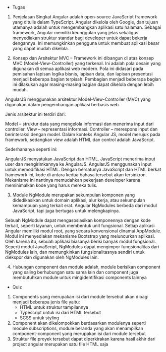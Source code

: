 - Tugas
1. Penjelasan Singkat
Angular adalah open-source JavaScript framework yang ditulis dalam TypeScript. Angular dikelola oleh Google, dan tujuan utamanya adalah untuk mengembangkan aplikasi satu halaman. Sebagai framework, Angular memiliki keunggulan yang jelas sekaligus menyediakan struktur standar bagi developer untuk dapat bekerja dengannya. Ini memungkinkan pengguna untuk membuat aplikasi besar yang dapat mudah dikelola.

2. Konsep dan Arsitektur
MVC – Framework ini dibangun di atas konsep MVC (Model-View-Controller) yang terkenal. Ini adalah pola desain yang digunakan di semua aplikasi web modern. Pola ini didasari pada pemisahan lapisan logika bisnis, lapisan data, dan lapisan presentasi menjadi beberapa bagian terpisah. Pembagian menjadi beberapa bagian ini dilakukan agar masing-masing bagian dapat dikelola dengan lebih mudah.

  AngularJS menggunakan arsitektur Model-View-Controller (MVC) yang digunakan dalam pengembangan aplikasi berbasis web.

  Jenis arsitektur ini terdiri dari:

  Model – struktur data yang mengelola informasi dan menerima input dari controller.
  View – representasi informasi.
  Controller – merespons input dan berinteraksi dengan model.
  Dalam konteks Angular JS, model merujuk pada framework, sedangkan view adalah HTML dan control adalah JavaScript.

  Sederhananya seperti ini:

  AngularJS menyatukan JavaScript dan HTML.
  JavaScript menerima input user dan mengirimkannya ke AngularJS.
  AngularJS menggunakan input untuk memodifikasi HTML.
  Dengan bersatunya JavaScript dan HTML berkat framework ini, kode di antara kedua bahasa tersebut akan tersinkron. Mekanisme ini nantinya memudahkan pekerjaan developer karena meminimalkan kode yang harus mereka tulis.

3. Module
NgModule merupakan sekumpulan komponen yang didedikasikan untuk domain aplikasi, alur kerja, atau sekumpulan kemampuan yang terkait erat. Angular NgModules berbeda dari modul JavaScript, tapi juga bertugas untuk melengkapinya.

  Sebuah NgModule dapat mengasosiasikan komponennya dengan kode terkait, seperti layanan, untuk membentuk unit fungsional. Setiap aplikasi Angular memiliki modul root, yang secara konvensional dinamai AppModule. Modul ini menyediakan mekanisme Bootstrap yang meluncurkan aplikasi. Oleh karena itu, sebuah aplikasi biasanya berisi banyak modul fungsional. Seperti modul JavaScript, NgModules dapat mengimpor fungsionalitas dari NgModules lain, dan memungkinkan fungsionalitasnya sendiri untuk diekspor dan digunakan oleh NgModules lain.

4. Hubungan component dan module adalah, module berisikan component yang saling berhubungan satu sama lain dan component juga membutuhkan module untuk mingidentifikasi components lainnya

- Quiz
1. Components yang merupakan isi dari module tersebut akan dibagi menjadi beberapa jenis file yaitu:
   - HTML untuk struktur tampilannya
   - Typescript untuk isi dari HTML tersebut 
   - SCSS untuk styling
2. Component akan dikelompokkan berdasarkan modulenya seperti module subscriptions, module beranda yang akan menampilkan component-component yang merupakan isi dari module tersebut
3. Struktur file proyek tersebut dapat diperkirakan karena hasil akhir dari project angular merupakan satu file HTML saja
